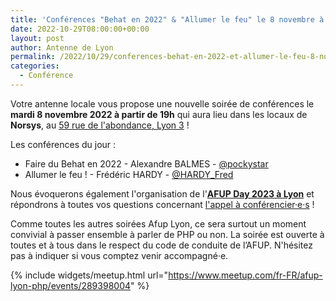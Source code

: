 ```yaml
---
title: 'Conférences "Behat en 2022" & "Allumer le feu" le 8 novembre à Norsys'
date: 2022-10-29T08:00:00+00:00
layout: post
author: Antenne de Lyon
permalink: /2022/10/29/conferences-behat-en-2022-et-allumer-le-feu-8-novembre/
categories:
  - Conférence
---
```


Votre antenne locale vous propose une nouvelle soirée de conférences le **mardi 8 novembre 2022 à partir de 19h** qui aura lieu dans les locaux de **Norsys**, au [59 rue de l'abondance, Lyon 3](https://goo.gl/maps/fLmvQRLhXeMhkV4p6) !

Les conférences du jour :

* Faire du Behat en 2022 - Alexandre BALMES - [@pockystar](https://twitter.com/pockystar)
* Allumer le feu ! - Frédéric HARDY - [@HARDY_Fred](https://twitter.com/HARDY_Fred)

Nous évoquerons également l'organisation de l'[**AFUP Day 2023 à Lyon**](https://event.afup.org/afup-day-2023-lyon/) et répondrons à toutes vos questions concernant [l'appel à conférencier&middot;e&middot;s](https://afup.org/event/afupday2023lyon) !

Comme toutes les autres soirées Afup Lyon, ce sera surtout un moment convivial à passer ensemble à parler de PHP ou non.
La soirée est ouverte à toutes et à tous dans le respect du code de conduite de l&rsquo;AFUP. N'hésitez pas à indiquer si vous comptez venir accompagné&middot;e.

{% include widgets/meetup.html url="https://www.meetup.com/fr-FR/afup-lyon-php/events/289398004" %}
